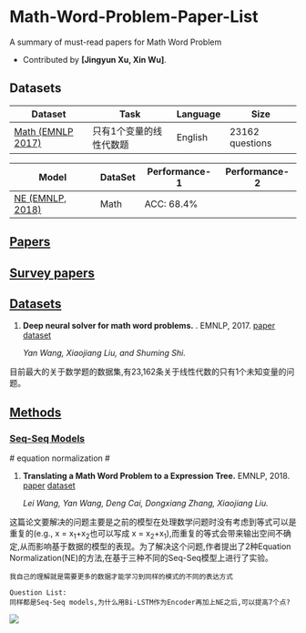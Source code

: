 # Math-Word-Problem-Paper-List
A summary of must-read papers for Math Word Problem

- Contributed by **[Jingyun Xu, Xin Wu]**.

## Datasets

| Dataset                                          | Task                    | Language        | Size                           |
| ------------------------------------------------ | ----------------------- | --------------- | ------------------------------ |
| [Math (EMNLP 2017)](#Math)     | 只有1个变量的线性代数题      | English | 23162 questions        |

| Model                                          | DataSet                    | Performance-1        | Performance-2                           |
| ------------------------------------------------ | ----------------------- | --------------- | ------------------------------ |
| [NE (EMNLP, 2018)](#NE)             | Math    | ACC: 68.4%  |          |

## [Papers](#papers)
## [Survey papers](#content)
## [Datasets]()
1. <span id = "Math">**Deep neural solver for math word problems.** </span>. EMNLP, 2017. [paper]() [dataset]()

    *Yan Wang, Xiaojiang Liu, and Shuming Shi.*

目前最大的关于数学题的数据集,有23,162条关于线性代数的只有1个未知变量的问题。
## [Methods](#content)   
### [Seq-Seq Models](#content)
\# equation normalization \#
1. <span id = "NE">**Translating a Math Word Problem to a Expression Tree.**</span> EMNLP, 2018. [paper]() [dataset]()

    *Lei Wang, Yan Wang, Deng Cai, Dongxiang Zhang, Xiaojiang Liu.*

这篇论文要解决的问题主要是之前的模型在处理数学问题时没有考虑到等式可以是重复的(e.g., x = x<sub>1</sub>+x<sub>2</sub>也可以写成 x = x<sub>2</sub>+x<sub>1</sub>),而重复的等式会带来输出空间不确定,从而影响基于数据的模型的表现。为了解决这个问题,作者提出了2种Equation Normalization(NE)的方法,在基于三种不同的Seq-Seq模型上进行了实验。
```
我自己的理解就是需要更多的数据才能学习到同样的模式的不同的表达方式

Question List:
同样都是Seq-Seq models,为什么用Bi-LSTM作为Encoder再加上NE之后,可以提高7个点?
```
![](https://github.com/LittleSummer114/Paper-List/blob/master/images/Math_Word-1.PNG)


